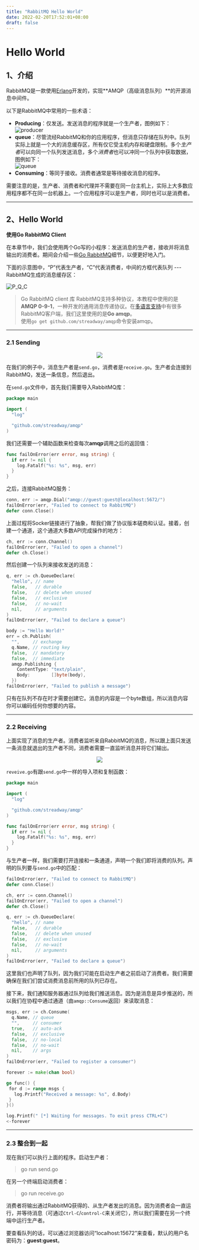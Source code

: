 ```yaml
---
title: "RabbitMQ Hello World"
date: 2022-02-20T17:52:01+08:00
draft: false
---
```


# Hello World

## 1、介绍  

RabbitMQ是一款使用[Erlang](https://www.erlang.org/)开发的，实现**AMQP（高级消息队列）**的开源消息中间件。  

以下是RabbitMQ中常用的一些术语：  

- **Producing**：仅发送。发送消息的程序就是一个生产者，图例如下：  
  ![producer](../../../static/image/RabbitMQ/1/producer.png)
- **queue**：尽管流经RabbitMQ和你的应用程序，但消息只存储在队列中。队列实际上就是一个大的消息缓存区，所有仅它受主机内存和硬盘限制。多个*生产者*可以向同一个队列发送消息，多个*消费者*也可以冲同一个队列中获取数据，图例如下：  
  ![queue](../../../static/image/RabbitMQ/1/queue.png)
- **Consuming**：等同于接收。消费者通常是等待接收消息的程序。  

需要注意的是，生产者、消费者和代理并不需要在同一台主机上，实际上大多数应用程序都不在同一台机器上。一个应用程序可以是生产者，同时也可以是消费者。  

---

## 2、Hello World  

**使用Go RabbitMQ Client**  

在本章节中，我们会使用两个Go写的小程序：发送消息的生产者，接收并将消息输出的消费者。期间会介绍一些[Go RabbitMQ](http://godoc.org/github.com/streadway/amqp)细节，以便更好地入门。  

下面的示意图中，“P”代表生产者，“C”代表消费者，中间的方框代表队列 --- RabbitMQ生成的消息缓存区：  

![P_Q_C](../../../static/image/RabbitMQ/1/P&C.png)  

> Go RabbitMQ client 库
> RabbitMQ支持多种协议，本教程中使用的是**AMQP 0-9-1**，一种开发的通用消息传递协议。在[多语言支持](http://rabbitmq.com/devtools.html)中有很多RabbitMQ客户端，我们这里使用的是**Go amqp**。  
> 使用`go get github.com/streadway/amqp`命令安装amqp。

---

### 2.1 Sending  

<div align="center"><img src="./../../../static/image/RabbitMQ/1/P_Q.png"></div>  

在我们的例子中，消息生产者是`send.go`，消费者是`receive.go`。生产者会连接到RabbitMQ，发送一条信息，然后退出。  

在`send.go`文件中，首先我们需要导入RabbitMQ库：  

```go
package main

import (
  "log"

  "github.com/streadway/amqp"
)
```  

我们还需要一个辅助函数来检查每次**amqp**调用之后的返回值：  

```go
func failOnError(err error, msg string) {
  if err != nil {
    log.Fatalf("%s: %s", msg, err)
  }
}
```  

之后，连接RabbitMQ服务：  

```go
conn, err := amqp.Dial("amqp://guest:guest@localhost:5672/")
failOnError(err, "Failed to connect to RabbitMQ")
defer conn.Close()
```  

上面过程将Socker链接进行了抽象，帮我们做了协议版本磋商和认证。接着，创建一个通道，这个通道大多数API完成操作的地方：  

```go
ch, err := conn.Channel()
failOnError(err, "Failed to open a channel")
defer ch.Close()
```   

然后创建一个队列来接收发送的消息：  

```go
q, err := ch.QueueDeclare(
  "hello", // name
  false,   // durable
  false,   // delete when unused
  false,   // exclusive
  false,   // no-wait
  nil,     // arguments
)
failOnError(err, "Failed to declare a queue")

body := "Hello World!"
err = ch.Publish(
  "",     // exchange
  q.Name, // routing key
  false,  // mandatory
  false,  // immediate
  amqp.Publishing {
    ContentType: "text/plain",
    Body:        []byte(body),
  })
failOnError(err, "Failed to publish a message")
```  

只有在队列不存在时才需要创建它。消息的内容是一个byte数组，所以消息内容你可以编码任何你想要的内容。  

---

### 2.2 Receiving  

上面实现了消息的生产者。消费者监听来自RabbitMQ的消息，所以跟上面只发送一条消息就退出的生产者不同，消费者需要一直监听消息并将它们输出。  

<div align="center"><img src="./../../../static/image/RabbitMQ/1/Q_C.png"></div>  

`reveive.go`有跟`send.go`中一样的导入项和复制函数：  

```go
package main

import (
  "log"

  "github.com/streadway/amqp"
)

func failOnError(err error, msg string) {
  if err != nil {
    log.Fatalf("%s: %s", msg, err)
  }
}
```   

与生产者一样，我们需要打开连接和一条通道，声明一个我们即将消费的队列。声明的队列要与`send.go`中的匹配：  

```go
failOnError(err, "Failed to connect to RabbitMQ")
defer conn.Close()

ch, err := conn.Channel()
failOnError(err, "Failed to open a channel")
defer ch.Close()

q, err := ch.QueueDeclare(
  "hello", // name
  false,   // durable
  false,   // delete when unused
  false,   // exclusive
  false,   // no-wait
  nil,     // arguments
)
failOnError(err, "Failed to declare a queue")
```  

这里我们也声明了队列，因为我们可能在启动生产者之前启动了消费者。我们需要确保在我们们尝试消费消息前所用的队列已存在。  

接下来，我们通知服务器通过队列给我们推送消息。因为是消息是异步推送的，所以我们在协程中通过通道（由`amqp::Consume`返回）来读取消息：  

```go
msgs, err := ch.Consume(
  q.Name, // queue
  "",     // consumer
  true,   // auto-ack
  false,  // exclusive
  false,  // no-local
  false,  // no-wait
  nil,    // args
)
failOnError(err, "Failed to register a consumer")

forever := make(chan bool)

go ​func() {
 ​for d := range msgs {
   ​log.Printf("Received a message: %s", d.Body)
 ​}
}()

log.Printf(" [*] Waiting for messages. To exit press CTRL+C")
<-forever
```   

---

### 2.3 整合到一起  

现在我们可以执行上面的程序。启动生产者：  

> go run send.go  

在另一个终端启动消费者：  

> go run receive.go  

消费者将输出通过RabbitMQ获得的、从生产者发出的消息。因为消费者会一直运行，并等待消息（可通过`Ctrl-C`/`control-C`来关闭它），所以我们需要在另一个终端中运行生产者。  

要查看队列的话，可以通过浏览器访问“localhost:15672”来查看，默认的用户名密码为：**guest:guest**。  